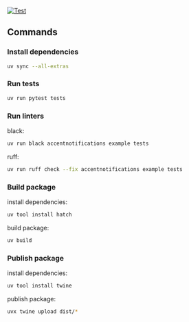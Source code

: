 [![Test](https://github.com/accentdesign/accentnotifications/actions/workflows/test.yml/badge.svg)](https://github.com/accentdesign/accentnotifications/actions/workflows/test.yml)

## Commands

### Install dependencies

```bash
uv sync --all-extras
```

### Run tests

```bash
uv run pytest tests
```

### Run linters

black:
```bash
uv run black accentnotifications example tests
```

ruff:
```bash
uv run ruff check --fix accentnotifications example tests
```

### Build package

install dependencies:
```bash
uv tool install hatch
```

build package:
```bash
uv build
```

### Publish package

install dependencies:
```bash
uv tool install twine
```

publish package:
```bash
uvx twine upload dist/*
```